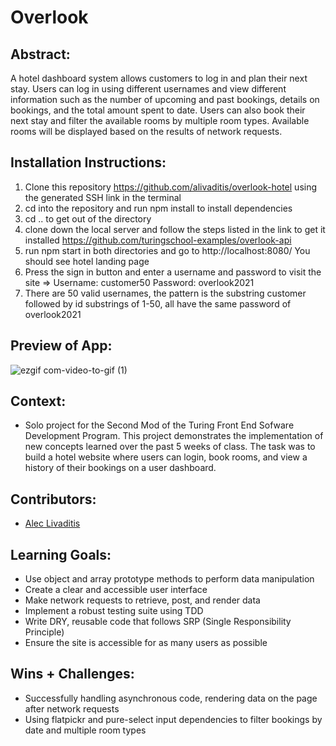 # Overlook

## Abstract:
A hotel dashboard system allows customers to log in and plan their next stay. Users can log in using different usernames and view different information such as the number of upcoming and past bookings, details on bookings, and the total amount spent to date. Users can also book their next stay and filter the available rooms by multiple room types.  Available rooms will be displayed based on the results of network requests.

## Installation Instructions:
1. Clone this repository https://github.com/alivaditis/overlook-hotel using the generated SSH link in the terminal
1. cd into the repository and run npm install to install dependencies
1. cd .. to get out of the directory
1. clone down the local server and follow the steps listed in the link to get it installed https://github.com/turingschool-examples/overlook-api
1. run npm start in both directories and go to http://localhost:8080/ You should see hotel landing page
1. Press the sign in button and enter a username and password to visit the site => Username: customer50 Password: overlook2021
1. There are 50 valid usernames, the pattern is the substring customer followed by id substrings of 1-50, all have the same password of overlook2021


## Preview of App:

![ezgif com-video-to-gif (1)](https://github.com/alivaditis/overlook-hotel/assets/123565022/769d2175-6684-49cf-8485-867fc92fb2a7)

## Context:
- Solo project for the Second Mod of the Turing Front End Sofware Development Program.  This project demonstrates the implementation of new concepts learned over the past 5 weeks of class.  The task was to build a hotel website where users can login, book rooms, and view a history of their bookings on a user dashboard.

## Contributors:
- [Alec Livaditis](https://github.com/alivaditis)

## Learning Goals:
- Use object and array prototype methods to perform data manipulation
- Create a clear and accessible user interface
- Make network requests to retrieve, post, and render data
- Implement a robust testing suite using TDD
- Write DRY, reusable code that follows SRP (Single Responsibility Principle)
- Ensure the site is accessible for as many users as possible

## Wins + Challenges:
- Successfully handling asynchronous code, rendering data on the page after network requests
- Using flatpickr and pure-select input dependencies to filter bookings by date and multiple room types
